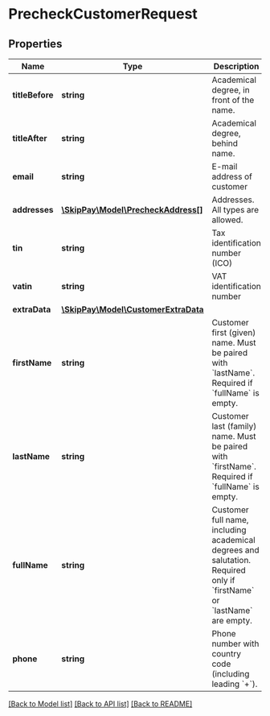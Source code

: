 # PrecheckCustomerRequest

## Properties

Name | Type | Description | Notes
------------ | ------------- | ------------- | -------------
**titleBefore** | **string** | Academical degree, in front of the name. | [optional]
**titleAfter** | **string** | Academical degree, behind name. | [optional]
**email** | **string** | E-mail address of customer |
**addresses** | [**\SkipPay\Model\PrecheckAddress[]**](PrecheckAddress.md) | Addresses. All types are allowed. | [optional]
**tin** | **string** | Tax identification number (ICO) | [optional]
**vatin** | **string** | VAT identification number | [optional]
**extraData** | [**\SkipPay\Model\CustomerExtraData**](CustomerExtraData.md) |  | [optional]
**firstName** | **string** | Customer first (given) name. Must be paired with &#x60;lastName&#x60;. Required if &#x60;fullName&#x60; is empty. | [optional]
**lastName** | **string** | Customer last (family) name. Must be paired with &#x60;firstName&#x60;. Required if &#x60;fullName&#x60; is empty. | [optional]
**fullName** | **string** | Customer full name, including academical degrees and salutation. Required only if &#x60;firstName&#x60; or &#x60;lastName&#x60; are empty. | [optional]
**phone** | **string** | Phone number with country code (including leading &#x60;+&#x60;). |

[[Back to Model list]](../../README.md#models) [[Back to API list]](../../README.md#endpoints) [[Back to README]](../../README.md)
